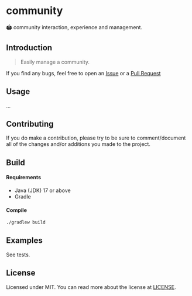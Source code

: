 # community
🏟️ community interaction, experience and management.

Introduction
---
> Easily manage a community.

If you find any bugs, feel free to open an [Issue](https://github.com/scofu/community/issues) or a [Pull Request](https://github.com/scofu/community/pulls)

Usage
---
...

Contributing
---
If you do make a contribution, please try to be sure to comment/document all of the changes and/or additions you made to the project.

Build
---
#### Requirements
* Java (JDK) 17 or above
* Gradle

#### Compile
```sh
./gradlew build
```

Examples
---
See tests.

License
---
Licensed under MIT. You can read more about the license at [LICENSE](https://github.com/scofu/community/blob/master/LICENSE).
